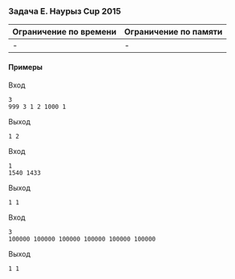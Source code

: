 

### Задача E. Наурыз Cup 2015

| Ограничение по времени      | Ограничение по памяти         |
|:----------------------------|:------------------------------|
|-|-|












#### Примеры

Вход
```
3
999 3 1 2 1000 1
```

Выход
```
1 2
```
Вход
```
1
1540 1433
```

Выход
```
1 1
```
Вход
```
3
100000 100000 100000 100000 100000 100000
```

Выход
```
1 1
```
